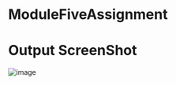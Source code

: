 ﻿# ModuleFiveAssignment
# Output ScreenShot

![image](https://github.com/enasiruddin/ModuleFiveAssignment/assets/96414173/e881fea9-fac5-475f-9eac-8ad0e82b1bc3)
